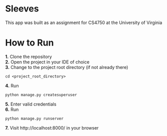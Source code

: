 # Sleeves

This app was built as an assignment for CS4750 at the University of Virginia </br>

# How to Run
__1.__ Clone the repository </br>
__2.__ Open the project in your IDE of choice</br>
__3.__ Change to the project root directory (if not already there)
```
cd <project_root_directory>
```
__4.__ Run 
```
python manage.py createsuperuser
``` 
__5.__ Enter valid credentials </br>
__6.__ Run 
```
python manage.py runserver
```
__7.__ Visit http://localhost:8000/ in your browser </br>
